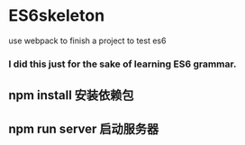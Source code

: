 # ES6skeleton
use webpack to finish a project to test es6
### I did this just for the sake of learning ES6 grammar.
## npm install         安装依赖包
## npm run server      启动服务器
